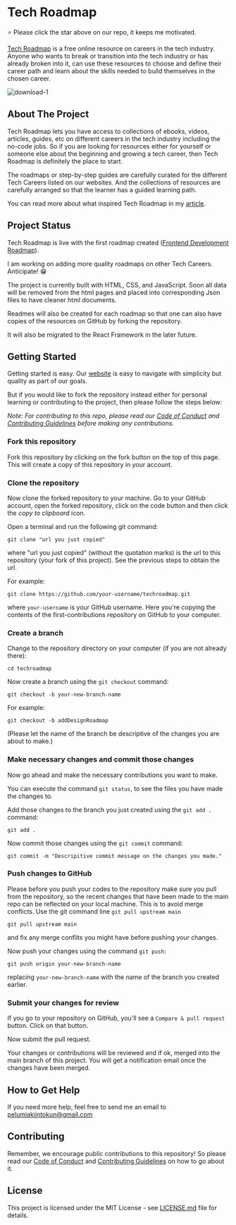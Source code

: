 # Tech Roadmap

⭐ Please click the star above on our repo, it keeps me motivated.

[Tech Roadmap](https://techroadmap.netlify.app) is a free online resource on careers in the tech industry. 
Anyone who wants to break or transition into the tech industry or has already broken into it, 
can use these resources to choose and define their career path and learn about the skills needed to build themselves in the chosen career.

<img src="https://i.ibb.co/KVJWT3L/download-1.jpg" alt="download-1" border="0">

## About The Project
Tech Roadmap lets you have access to collections of ebooks, videos, articles, guides, etc on different careers in the tech industry including the no-code jobs. 
So if you are looking for resources either for yourself or someone else about the beginning and growing a tech career, then Tech Roadmap is definitely the place to start.

The roadmaps or step-by-step guides are carefully curated for the different Tech Careers listed on our websites. And the collections of resources are carefully arranged so that the learner has a guided learning path.

You can read more about what inspired Tech Roadmap in my [article](https://blog.timonwa.com/tech-roadmap-everything-you-need-to-help-you-choose-and-learn-a-career-in-tech).

## Project Status
Tech Roadmap is live with the first roadmap created ([Frontend Development Roadmap](https://techroadmap.netlify.app/html/careers/frontend.html)).

I am working on adding more quality roadmaps on other Tech Careers. Anticipate! 😁

The project is currently built with HTML, CSS, and JavaScript. Soon all data will be removed from the html pages and placed into corresponding Json files to have cleaner html documents.

Readmes will also be created for each roadmap so that one can also have copies of the resources on GitHub by forking the repository.
 
It will also be migrated to the React Framework in the later future.

## Getting Started
Getting started is easy. Our [website](https://techroadmap.netlify.app) is easy to navigate with simplicity but quality as part of our goals.

But if you would like to fork the repository instead either for personal learning or contributing to the project, then please follow the steps below:

*Note: For contributing to this repo, please read our [Code of Conduct](https://github.com/Timonwa/techroadmap/blob/main/CODE_OF_CONDUCT.md) and [Contributing Guidelines](https://github.com/Timonwa/techroadmap/blob/main/CONTRIBUTING.md) before making any contributions.* 

### Fork this repository

Fork this repository by clicking on the fork button on the top of this page.
This will create a copy of this repository in your account.

### Clone the repository

Now clone the forked repository to your machine. Go to your GitHub account, open the forked repository, click on the code button and then click the _copy to clipboard_ icon.

Open a terminal and run the following git command:

```
git clone "url you just copied"
```

where "url you just copied" (without the quotation marks) is the url to this repository (your fork of this project). See the previous steps to obtain the url.

For example:

```
git clone https://github.com/your-username/techroadmap.git
```

where `your-username` is your GitHub username. Here you're copying the contents of the first-contributions repository on GitHub to your computer.

### Create a branch

Change to the repository directory on your computer (if you are not already there):

```
cd techroadmap
```

Now create a branch using the `git checkout` command:

```
git checkout -b your-new-branch-name
```

For example:

```
git checkout -b addDesignRoadmap
```

(Please let the name of the branch be descriptive of the changes you are about to make.)

### Make necessary changes and commit those changes

Now go ahead and make the necessary contributions you want to make.

You can execute the command `git status`, to see the files you have made the changes to.

Add those changes to the branch you just created using the `git add .` command:

```
git add .
```

Now commit those changes using the `git commit` command:

```
git commit -m "Descripitive commit message on the changes you made."
```

### Push changes to GitHub

Please before you push your codes to the repository make sure you pull from the repository, so the recent changes that have been made to the main repo can be reflected on your local machine. This is to avoid merge conflicts. Use the git command line `git pull upstream main`

```
git pull upstream main
```

and fix any merge conflits you might have before pushing your changes.

Now push your changes using the command `git push`:

```
git push origin your-new-branch-name
```

replacing `your-new-branch-name` with the name of the branch you created earlier.

### Submit your changes for review

If you go to your repository on GitHub, you'll see a `Compare & pull request` button. Click on that button.

Now submit the pull request.

Your changes or contributions will be reviewed and if ok, merged into the main branch of this project. You will get a notification email once the changes have been merged.

## How to Get Help
If you need more help, feel free to send me an email to <a href="mailto:pelumiskintokun@gmail.com">pelumiakiintokun@gmail.com</a>

## Contributing
Remember, we encourage public contributions to this repository! So please read our [Code of Conduct](https://github.com/Timonwa/techroadmap/blob/main/CODE_OF_CONDUCT.md) and [Contributing Guidelines](https://github.com/Timonwa/techroadmap/blob/main/CONTRIBUTING.md) on how to go about it.

## License

This project is licensed under the MIT License - see [LICENSE.md](https://github.com/Timonwa/techroadmap/blob/main/LICENSE) file for details.

<!-- ## Authors
Timonwa 
Also see the list of contributors who participated in this project. -->
